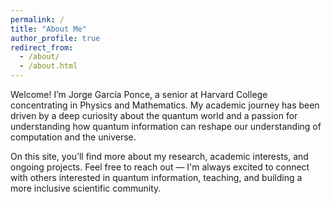 ```yaml
---
permalink: /
title: "About Me"
author_profile: true 
redirect_from: 
  - /about/
  - /about.html
---
```



Welcome! I’m Jorge García Ponce, a senior at Harvard College concentrating in Physics and Mathematics. My academic journey has been driven by a deep curiosity about the quantum world and a passion for understanding how quantum information can reshape our understanding of computation and the universe.

On this site, you’ll find more about my research, academic interests, and ongoing projects. Feel free to reach out — I'm always excited to connect with others interested in quantum information, teaching, and building a more inclusive scientific community.